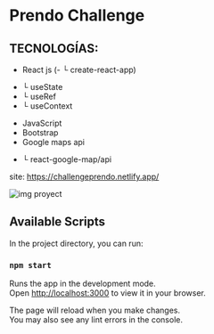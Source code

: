 # Prendo Challenge

## TECNOLOGÍAS: 
+ React js
 (- └ create-react-app)
 - └ useState
 - └ useRef
 - └ useContext
+ JavaScript
+ Bootstrap
+ Google maps api
 - └ react-google-map/api
 

site: https://challengeprendo.netlify.app/

![img proyect](https://user-images.githubusercontent.com/84545725/209751974-988dc6a5-e323-4338-81f5-a797d18a8b04.jpg)

## Available Scripts

In the project directory, you can run:

### `npm start`

Runs the app in the development mode.\
Open [http://localhost:3000](http://localhost:3000) to view it in your browser.

The page will reload when you make changes.\
You may also see any lint errors in the console.

